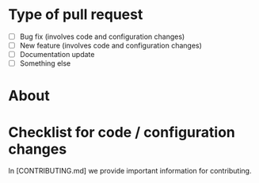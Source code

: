 # Type of pull request

* [ ] Bug fix (involves code and configuration changes)
* [ ] New feature (involves code and configuration changes)
* [ ] Documentation update
* [ ] Something else

# About

<!-- Please describe with a few words what this pull request is about -->

# Checklist for code / configuration changes

In [CONTRIBUTING.md] we provide important information for contributing.
